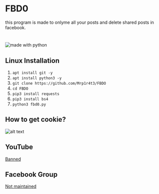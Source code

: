 # FBD0
this program is made to onlyme all your posts and delete shared posts in facebook.
#
<img src="https://img.shields.io/badge/made%20with-python-blue.svg?style=flat-square" alt="made with python">

## Linux Installation
1. `apt install git -y`
2. `apt install python3 -y`
3. `git clone https://github.com/Mrp1r4t3/FBDO`
4. `cd FBDO`
5. `pip3 install requests`
6. `pip3 install bs4`
7. `python3 fbd0.py`

## How to get cookie?
![alt text](https://github.com/Mrp1r4t3/FBD0/blob/main/images/getcookie.gif?raw=true)

## YouTube
[Banned](https://www.youtube.com/c/mrp1r4t3)
## Facebook Group
[Not maintained](https://www.facebook.com/)
